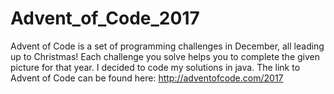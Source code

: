 # Advent_of_Code_2017
Advent of Code is a set of programming challenges in December, all leading up to Christmas! 
Each challenge you solve helps you to complete the given picture for that year. 
I decided to code my solutions in java. 
The link to Advent of Code can be found here: http://adventofcode.com/2017
